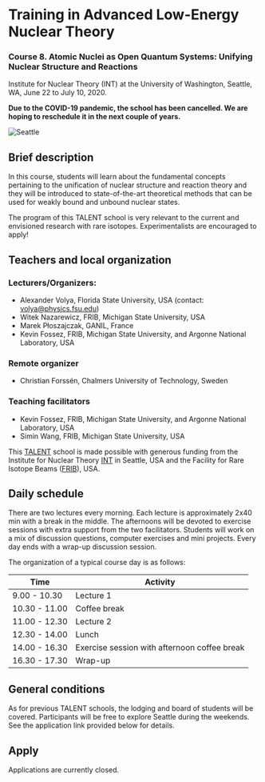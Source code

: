 # Training in Advanced Low-Energy Nuclear Theory

### Course 8. Atomic Nuclei as Open Quantum Systems: Unifying Nuclear Structure and Reactions
Institute for Nuclear Theory (INT) at the University of Washington, Seattle, WA, June 22 to July 10, 2020.  

**Due to the COVID-19 pandemic, the school has been cancelled. We are hoping to reschedule it in the next couple of years.**

![Seattle](img_Seattle.jpg)

## Brief description
In this course, students will learn about the fundamental concepts pertaining to the unification of nuclear structure and reaction theory and they will be introduced to state-of-the-art theoretical methods that can be used for weakly bound and unbound nuclear states.

The program of this TALENT school is very relevant to the current and envisioned research with rare isotopes. Experimentalists are encouraged to apply!

## Teachers and local organization

### Lecturers/Organizers: 
- Alexander Volya, Florida State University, USA (contact: volya@physics.fsu.edu)
- Witek Nazarewicz, FRIB, Michigan State University, USA 
- Marek P&#322;oszajczak, GANIL, France  
- Kevin Fossez, FRIB, Michigan State University, and Argonne National Laboratory, USA

### Remote organizer
- Christian Forssén, Chalmers University of Technology, Sweden

### Teaching facilitators
- Kevin Fossez, FRIB, Michigan State University, and Argonne National Laboratory, USA
- Simin Wang, FRIB, Michigan State University, USA


This [TALENT](https://fribtheoryalliance.org/TALENT/) school is made possible with generous funding from the Institute for Nuclear Theory [INT](https://sites.google.com/uw.edu/int/home) in Seattle, USA and the Facility for Rare Isotope Beams ([FRIB](https://frib.msu.edu/)), USA.


## Daily schedule
There are two lectures every morning. Each lecture is approximately 2x40 min with a break in the middle.
The afternoons will be devoted to exercise sessions with extra support from the two facilitators.
Students will work on a mix of discussion questions, computer exercises and mini projects.
Every day ends with a wrap-up discussion session.

The organization of a typical course day is as follows:

Time | Activity
------------ | -------------
9.00 - 10.30 | Lecture 1
10.30 - 11.00 | Coffee break
11.00 - 12.30 | Lecture 2
12.30 - 14.00 | Lunch
14.00 - 16.30 | Exercise session with afternoon coffee break
16.30 - 17.30 | Wrap-up


## General conditions
As for previous TALENT schools, the lodging and board of students will be covered. Participants will be free to explore Seattle during the weekends. See the application link provided below for details.

## Apply

Applications are currently closed.
